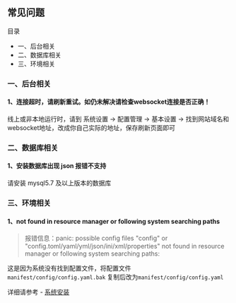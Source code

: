 ## 常见问题

目录

- 一、后台相关
- 二、数据库相关
- 三、环境相关


### 一、后台相关

#### 1、连接超时，请刷新重试。如仍未解决请检查websocket连接是否正确！

线上或非本地运行时，请到 系统设置 -> 配置管理 -> 基本设置 -> 找到网站域名和websocket地址，改成你自己实际的地址，保存刷新页面即可



### 二、数据库相关

#### 1、安装数据库出现 json 报错不支持

请安装 mysql5.7 及以上版本的数据库



### 三、环境相关

#### 1、not found in resource manager or following system searching paths

> 报错信息：panic: possible config files "config" or "config.toml/yaml/yml/json/ini/xml/properties" not found in resource manager or following system searching paths:

这是因为系统没有找到配置文件，将配置文件 `manifest/config/config.yaml.bak` 复制后改为`manifest/config/config.yaml`


详细请参考 - [系统安装](start-installation.md)
